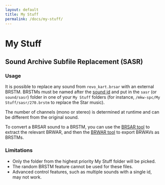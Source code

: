 ```yaml
---
layout: default
title: My Stuff
permalink: /docs/my-stuff/
---
```


# My Stuff

## Sound Archive Subfile Replacement (SASR)

### Usage

It is possible to replace any sound from `revo_kart.brsar` with an external BRSTM. BRSTMs must be named after the [sound id](https://github.com/GnomedDev/mkw-spc/blob/main/payload/game/sound/SoundId.hh) and put in the `sasr` (or `sound/sasr`) folder in one of your `My Stuff` folders (for instance, `/mkw-spc/My Stuff/sasr/270.brstm` to replace the Star music).

The number of channels (mono or stereo) is determined at runtime and can be different from the original sound.

To convert a BRSAR sound to a BRSTM, you can use the [BRSAR tool](/tools/brsar) to extract the relevant BRWAR, and then the [BRWAR tool](/tools/brwar) to export BRWAVs as BRSTMs.

### Limitations

- Only the folder from the highest priority My Stuff folder will be picked.
- The random BRSTM feature cannot be used for these files.
- Advanced control features, such as multiple sounds with a single id, may not work.
